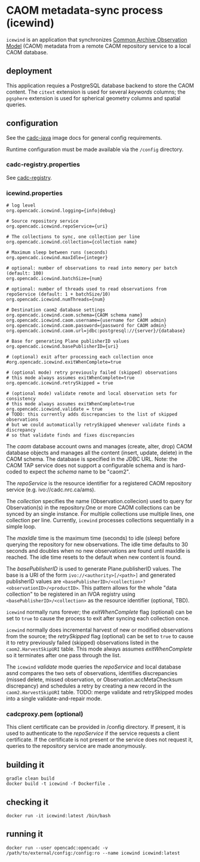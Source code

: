 # CAOM metadata-sync process (icewind)

`icewind` is an application that synchronizes [Common Archive Observation Model](https://www.opencadc.org/caom2/)
(CAOM) metadata from a remote CAOM repository service to a local CAOM database.

## deployment
This application requies a PostgreSQL database backend to store the CAOM content. 
The `citext` extension is used for several _keywords_ columns; the `pgsphere` extension
is used for spherical geometry columns and spatial queries.

## configuration

See the [cadc-java](https://github.com/opencadc/docker-base/tree/master/cadc-java)
image docs for general config requirements.

Runtime configuration must be made available via the `/config` directory.

### cadc-registry.properties

See <a href="https://github.com/opencadc/reg/tree/master/cadc-registry">cadc-registry</a>.

### icewind.properties
```
# log level
org.opencadc.icewind.logging={info|debug}

# Source repository service
org.opencadc.icewind.repoService={uri}

# The collections to sync, one collection per line
org.opencadc.icewind.collection={collection name}

# Maximum sleep between runs (seconds)
org.opencadc.icewind.maxIdle={integer}

# optional: number of observations to read into memory per batch (default: 100)
org.opencadc.icewind.batchSize={num}

# optional: number of threads used to read observations from repoService (default: 1 + batchSize/10)
org.opencadc.icewind.numThreads={num}

# Destination caom2 database settings
org.opencadc.icewind.caom.schema={CAOM schema name}
org.opencadc.icewind.caom.username={username for CAOM admin}
org.opencadc.icewind.caom.password={password for CAOM admin}
org.opencadc.icewind.caom.url=jdbc:postgresql://{server}/{database}

# Base for generating Plane publisherID values
org.opencadc.icewind.basePublisherID={uri}

# (optional) exit after processing each collection once
#org.opencadc.icewind.exitWhenComplete=true

# (optional mode) retry previously failed (skipped) observations
# this mode always assumes exitWhenComplete=true
org.opencadc.icewind.retrySkipped = true

# (optional mode) validate remote and local observation sets for consistency
# this mode always assumes exitWhenComplete=true
org.opencadc.icewind.validate = true
# TODO: this currently adds discrepancies to the list of skipped observations
# but we could automatically retrySkipped whenever validate finds a discrepancy
# so that validate finds and fixes discrepancies

```

The _caom_ database account owns and manages (create, alter, drop) CAOM database objects
and manages all the content (insert, update, delete) in the CAOM schema. The database is 
specified in the JDBC URL. Note: the CAOM TAP service does not support a configurable schema 
and is hard-coded to expect the _schema_ name to be "caom2".

The _repoService_ is the resource identifier for a registered CAOM repository service 
(e.g. ivo://cadc.nrc.ca/ams).

The _collection_ specifies the name (Observation.collecion) used to query for Observation(s) 
in the repository.One or more CAOM collections can be synced by an single instance.  For 
multiple collections use multiple lines, one collection per line. Currently, `icewind` 
processes collections sequentially in a simple loop.

The _maxIdle_ time is the maximum time (seconds) to idle (sleep) before querying the 
repository for new observations. The idle time defaults to 30 seconds and doubles
when no new observations are found until maxIdle is reached. The idle time 
resets to the default when new content is found.

The _basePublisherID_ is used to generate Plane.publisherID values. The base 
is a URI of the form `ivo://<authority>[/<path>]` and generated publisherID values
are `<basePublisherID>/<collection>?<observationID>/<productID>`. This pattern 
allows for the whole "data collection" to be registered in an IVOA registry using
`<basePublisherID>/<collection>` as the resource identifier (optional, TBD).

`icewind` normally runs forever; the _exitWhenComplete_ flag (optional) can
be set to `true` to cause the process to exit after syncing each collection once.

`icewind` normally does incremental harvest of new or modified observations from 
the source; the _retrySkipped_ flag (optional) can be set to `true` to cause it to
retry previously failed (skipped) observations listed in the `caom2.HarvestSkipURI`
table. This mode always assumes _exitWhenComplete_ so it terminates after one pass
through the list.

The `icewind` _validate_ mode queries the _repoService_ and local database asnd compares the
two sets of observations, identifies discrepancies (missed delete, missed observation, or 
Observation.accMetaChecksum discrepancy) and schedules a retry by creating a new record
in the `caom2.HarvestSkipURI` table. TODO: merge validate and retrySkipped modes into a 
single validate-and-repair mode.

### cadcproxy.pem (optional)
This client certificate can be provided in /config directory. If present, it is used to 
authenticate to the _repoService_ if the service requests a client certificate. If 
the certificate is not present or the service does not request it, queries to 
the repository service are made anonymously.

## building it
```
gradle clean build
docker build -t icewind -f Dockerfile .
```

## checking it
```
docker run -it icewind:latest /bin/bash
```

## running it
```
docker run --user opencadc:opencadc -v /path/to/external/config:/config:ro --name icewind icewind:latest
```
